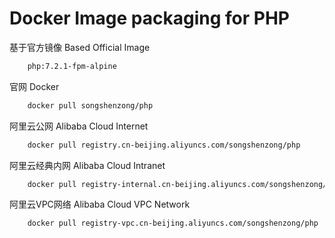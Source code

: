 # Docker Image packaging for PHP


基于官方镜像 Based Official Image

```bash
    php:7.2.1-fpm-alpine
```



官网 Docker

```bash
    docker pull songshenzong/php
```



阿里云公网 Alibaba Cloud Internet

```bash
    docker pull registry.cn-beijing.aliyuncs.com/songshenzong/php
```



阿里云经典内网 Alibaba Cloud Intranet

```bash
    docker pull registry-internal.cn-beijing.aliyuncs.com/songshenzong/php
```



阿里云VPC网络 Alibaba Cloud VPC Network

```bash
    docker pull registry-vpc.cn-beijing.aliyuncs.com/songshenzong/php
```

